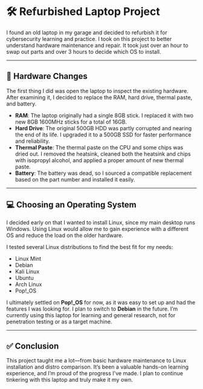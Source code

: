 # 🛠️ Refurbished Laptop Project

I found an old laptop in my garage and decided to refurbish it for cybersecurity learning and practice. I took on this project to better understand hardware maintenance and repair. It took just over an hour to swap out parts and over 3 hours to decide which OS to install.

---

## 🔧 Hardware Changes

The first thing I did was open the laptop to inspect the existing hardware. After examining it, I decided to replace the RAM, hard drive, thermal paste, and battery.

- **RAM**: The laptop originally had a single 8GB stick. I replaced it with two new 8GB 1600MHz sticks for a total of 16GB.
- **Hard Drive**: The original 500GB HDD was partly corrupted and nearing the end of its life. I upgraded it to a 500GB SSD for faster performance and reliability.
- **Thermal Paste**: The thermal paste on the CPU and some chips was dried out. I removed the heatsink, cleaned both the heatsink and chips with isopropyl alcohol, and applied a proper amount of new thermal paste.
- **Battery**: The battery was dead, so I sourced a compatible replacement based on the part number and installed it easily.

---

## 💻 Choosing an Operating System

I decided early on that I wanted to install Linux, since my main desktop runs Windows. Using Linux would allow me to gain experience with a different OS and reduce the load on the older hardware.

I tested several Linux distributions to find the best fit for my needs:

- Linux Mint  
- Debian  
- Kali Linux  
- Ubuntu  
- Arch Linux  
- Pop!_OS

I ultimately settled on **Pop!_OS** for now, as it was easy to set up and had the features I was looking for. I plan to switch to **Debian** in the future. I’m currently using this laptop for learning and general research, not for penetration testing or as a target machine.

---

## ✅ Conclusion

This project taught me a lot—from basic hardware maintenance to Linux installation and distro comparison. It’s been a valuable hands-on learning experience, and I’m proud of the progress I've made. I plan to continue tinkering with this laptop and truly make it my own.
